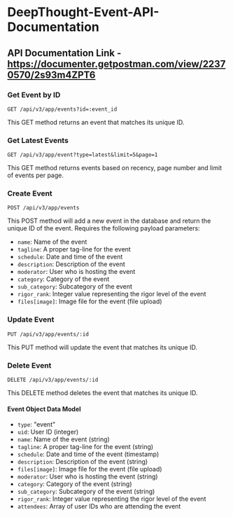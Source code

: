 # DeepThought-Event-API-Documentation
## API Documentation Link - https://documenter.getpostman.com/view/22370570/2s93m4ZPT6

### Get Event by ID
```
GET /api/v3/app/events?id=:event_id
```
This GET method returns an event that matches its unique ID.
 
### Get Latest Events
```
GET /api/v3/app/event?type=latest&limit=5&page=1
```
This GET method returns events based on recency, page number and limit of events per page.

### Create Event
```
POST /api/v3/app/events
```
This POST method will add a new event in the database and return the unique ID of the event. Requires the following payload parameters:
- `name`: Name of the event
- `tagline`: A proper tag-line for the event
- `schedule`: Date and time of the event
- `description`: Description of the event
- `moderator`: User who is hosting the event
- `category`: Category of the event
- `sub_category`: Subcategory of the event
- `rigor_rank`: Integer value representing the rigor level of the event
- `files[image]`: Image file for the event (file upload)

### Update Event
```
PUT /api/v3/app/events/:id
```
This PUT method will update the event that matches its unique ID.

### Delete Event
```
DELETE /api/v3/app/events/:id
```
This DELETE method deletes the event that matches its unique ID.

#### Event Object Data Model
- `type`: "event"
- `uid`: User ID (integer)
- `name`: Name of the event (string)
- `tagline`: A proper tag-line for the event (string)
- `schedule`: Date and time of the event (timestamp)
- `description`: Description of the event (string)
- `files[image]`: Image file for the event (file upload)
- `moderator`: User who is hosting the event (string)
- `category`: Category of the event (string)
- `sub_category`: Subcategory of the event (string)
- `rigor_rank`: Integer value representing the rigor level of the event
- `attendees`: Array of user IDs who are attending the event
